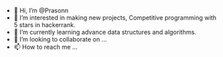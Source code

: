 - 👋 Hi, I’m @Prasonn
- 👀 I’m interested in making new projects, Competitive programming with 5 stars in hackerrank.
- 🌱 I’m currently learning advance data structures and algorithms.
- 💞️ I’m looking to collaborate on ...
- 📫 How to reach me ...

<!---
Prasonn/Prasonn is a ✨ special ✨ repository because its `README.md` (this file) appears on your GitHub profile.
You can click the Preview link to take a look at your changes.
--->

